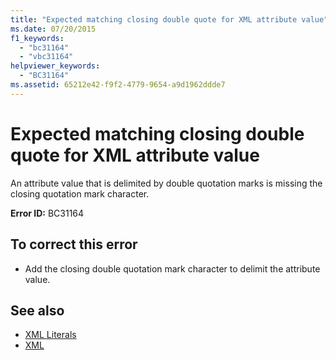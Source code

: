 ```yaml
---
title: "Expected matching closing double quote for XML attribute value"
ms.date: 07/20/2015
f1_keywords: 
  - "bc31164"
  - "vbc31164"
helpviewer_keywords: 
  - "BC31164"
ms.assetid: 65212e42-f9f2-4779-9654-a9d1962ddde7
---
```

# Expected matching closing double quote for XML attribute value
An attribute value that is delimited by double quotation marks is missing the closing quotation mark character.  
  
 **Error ID:** BC31164  
  
## To correct this error  
  
- Add the closing double quotation mark character to delimit the attribute value.  
  
## See also

- [XML Literals](../language-reference/xml-literals/index.md)
- [XML](../programming-guide/language-features/xml/index.md)
